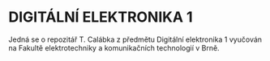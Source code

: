 # DIGITÁLNÍ ELEKTRONIKA 1

Jedná se o repozitář T. Calábka z předmětu Digitální elektronika 1 vyučován na Fakultě elektrotechniky a komunikačních technologií v Brně.
